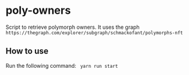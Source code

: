 # poly-owners
Script to retrieve polymorph owners. It uses the graph `https://thegraph.com/explorer/subgraph/schmackofant/polymorphs-nft`

## How to use

Run the following command:
``` yarn run start```

